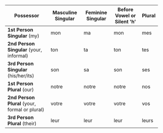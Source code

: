 | Possessor                                      | **Masculine Singular** | **Feminine Singular** | **Before Vowel or Silent 'h'** | **Plural** |
| ---------------------------------------------- | ---------------------- | --------------------- | ------------------------------ | ---------- |
| **1st Person Singular** (my)                   | mon                    | ma                    | mon                            | mes        |
| **2nd Person Singular** (your, informal)       | ton                    | ta                    | ton                            | tes        |
| **3rd Person Singular** (his/her/its)          | son                    | sa                    | son                            | ses        |
| **1st Person Plural** (our)                    | notre                  | notre                 | notre                          | nos        |
| **2nd Person Plural** (your, formal or plural) | votre                  | votre                 | votre                          | vos        |
| **3rd Person Plural** (their)                  | leur                   | leur                  | leur                           | leurs      |
